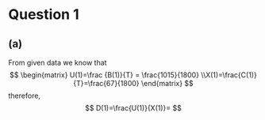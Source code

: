 # Question 1
## (a)
From given data we know that
$$
\begin{matrix}
U(1)=\frac {B(1)}{T} = \frac{1015}{1800} \\X(1)=\frac{C(1)}{T}=\frac{67}{1800}
\end{matrix}
$$
therefore,
$$ D(1)=\frac{U(1)}{X(1)}= $$